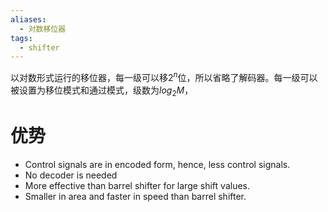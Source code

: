```yaml
---
aliases:
  - 对数移位器
tags:
  - shifter
---
```

以对数形式运行的移位器，每一级可以移$2^n$位，所以省略了解码器。每一级可以被设置为移位模式和通过模式，级数为$log_2M$，
# 优势
- Control signals are in encoded form, hence, less control signals.
- No decoder is needed
- More effective than barrel shifter for large shift values.
- Smaller in area and faster in speed than barrel shifter.